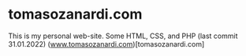 # tomasozanardi.com

This is my personal web-site. Some HTML, CSS, and PHP (last commit 31.01.2022) (www.tomasozanardi.com)[tomasozanardi.com]
